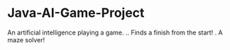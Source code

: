 # Java-AI-Game-Project
An artificial intelligence playing a game. 
..
Finds a finish from the start!
.
A maze solver!



